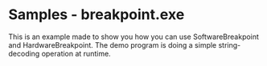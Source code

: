 # Samples - breakpoint.exe
This is an example made to show you how you can use SoftwareBreakpoint and HardwareBreakpoint. The demo program is doing a simple string-decoding operation at runtime.